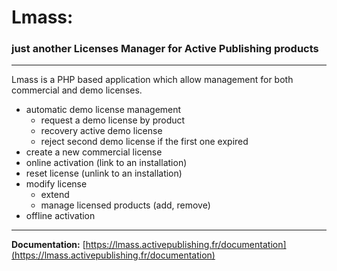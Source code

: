 
# Lmass: 

### just another Licenses Manager for Active Publishing products

***

Lmass is a PHP based application which allow management for both commercial and demo licenses.

- automatic demo license management
    - request a demo license by product
    - recovery active demo license
    - reject second demo license if the first one expired
- create a new commercial license
- online activation (link to an installation)
- reset license (unlink to an installation)
- modify license
    - extend
    - manage licensed products (add, remove)
- offline activation

***

**Documentation:**
[https://lmass.activepublishing.fr/documentation](https://lmass.activepublishing.fr/documentation)

